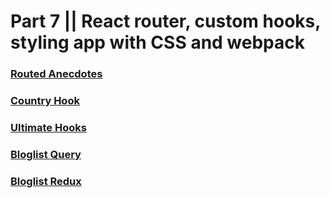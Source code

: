 # Part 7 || React router, custom hooks, styling app with CSS and webpack

### [Routed Anecdotes](./routed-anecdotes)

### [Country Hook](./country-hook)

### [Ultimate Hooks](./ultimate-hooks)

### [Bloglist Query](./bloglist-query)

### [Bloglist Redux](./bloglist-redux)
